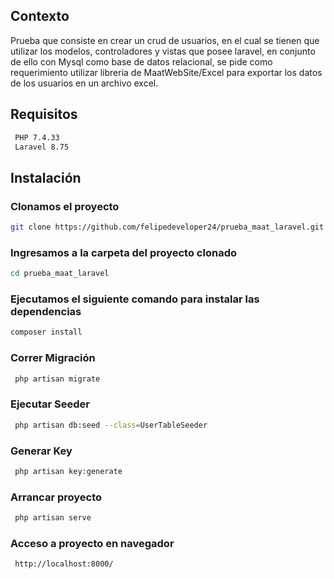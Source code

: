 ## Contexto
Prueba que consiste en crear un crud de usuarios, en el cual se tienen que utilizar los modelos, controladores y vistas que posee laravel, en conjunto de ello con Mysql como base de datos relacional, se pide como requerimiento utilizar libreria de MaatWebSite/Excel para exportar los datos de los usuarios en un archivo excel.

## Requisitos
```bash
 PHP 7.4.33
 Laravel 8.75
```

## Instalación

### Clonamos el proyecto
```bash
git clone https://github.com/felipedeveloper24/prueba_maat_laravel.git
```

### Ingresamos a la carpeta del proyecto clonado
```bash
cd prueba_maat_laravel
```

### Ejecutamos el siguiente comando para instalar las dependencias

```bash
composer install
```

### Correr Migración

```bash
 php artisan migrate
```

### Ejecutar Seeder

```bash
 php artisan db:seed --class=UserTableSeeder
```

### Generar Key

```bash
 php artisan key:generate
```
### Arrancar proyecto

```bash
 php artisan serve
```
### Acceso a proyecto en navegador

```bash
 http://localhost:8000/
```